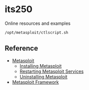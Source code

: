 # its250
Online resources and examples


```bash
/opt/metasploit/ctlscript.sh
```

## Reference
* [Metasploit](https://docs.rapid7.com/metasploit/quick-start-guide)
  * [Installing Metasploit](https://docs.rapid7.com/metasploit/installing-metasploit-pro)
  * [Restarting Metasploit Services](https://docs.rapid7.com/metasploit/restarting-metasploit-services)
  * [Uninstalling Metasploit](https://docs.rapid7.com/metasploit/uninstalling-metasploit)
* [Metasploit Framework](https://docs.rapid7.com/metasploit/msf-overview)